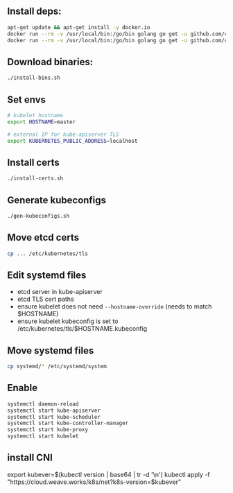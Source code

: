 ## Install deps:

```bash
apt-get update && apt-get install -y docker.io
docker run --rm -v /usr/local/bin:/go/bin golang go get -u github.com/cloudflare/cfssl/cmd/cfssl
docker run --rm -v /usr/local/bin:/go/bin golang go get -u github.com/cloudflare/cfssl/cmd/cfssljson
```

## Download binaries:

```bash
./install-bins.sh
```

## Set envs

```bash
# kubelet hostname 
export HOSTNAME=master

# external IP for kube-apiserver TLS
export KUBERNETES_PUBLIC_ADDRESS=localhost
```

## Install certs

```bash
./install-certs.sh
```

## Generate kubeconfigs

```bash
./gen-kubeconfigs.sh
```

## Move etcd certs

```bash
cp ... /etc/kubernetes/tls
```

## Edit systemd files

- etcd server in kube-apiserver 
- etcd TLS cert paths
- ensure kubelet does not need `--hostname-override` (needs to match $HOSTNAME)
- ensure kubelet kubeconfig is set to /etc/kubernetes/tls/$HOSTNAME.kubeconfig

## Move systemd files 

```bash
cp systemd/* /etc/systemd/system
```

## Enable

```bash
systemctl daemon-reload
systemctl start kube-apiserver
systemctl start kube-scheduler
systemctl start kube-controller-manager
systemctl start kube-proxy
systemctl start kubelet
```

## install CNI

export kubever=$(kubectl version | base64 | tr -d '\n')
kubectl apply -f "https://cloud.weave.works/k8s/net?k8s-version=$kubever"